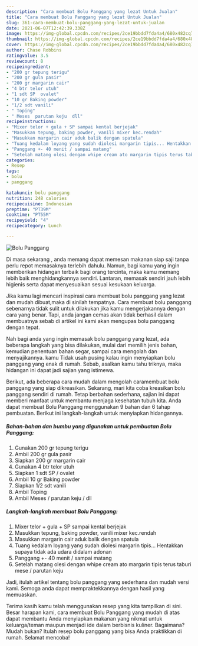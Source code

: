 ```yaml
---
description: "Cara membuat Bolu Panggang yang lezat Untuk Jualan"
title: "Cara membuat Bolu Panggang yang lezat Untuk Jualan"
slug: 361-cara-membuat-bolu-panggang-yang-lezat-untuk-jualan
date: 2021-06-07T12:42:39.338Z
image: https://img-global.cpcdn.com/recipes/2ce19bbdd7fda4a4/680x482cq70/bolu-panggang-foto-resep-utama.jpg
thumbnail: https://img-global.cpcdn.com/recipes/2ce19bbdd7fda4a4/680x482cq70/bolu-panggang-foto-resep-utama.jpg
cover: https://img-global.cpcdn.com/recipes/2ce19bbdd7fda4a4/680x482cq70/bolu-panggang-foto-resep-utama.jpg
author: Chase Robbins
ratingvalue: 3.5
reviewcount: 8
recipeingredient:
- "200 gr tepung terigu"
- "200 gr gula pasir"
- "200 gr margarin cair"
- "4 btr telor utuh"
- "1 sdt SP  ovalet"
- "10 gr Baking powder"
- "1/2 sdt vanili"
- " Toping"
- " Meses  parutan keju  dll"
recipeinstructions:
- "Mixer telor + gula + SP sampai kental berjejak"
- "Masukkan tepung, baking powder, vanili mixer kec.rendah"
- "Masukkan margarin cair aduk balik dengan spatula"
- "Tuang kedalam loyang yang sudah diolesi margarin tipis... Hentakkan supaya tidak ada udara didalam adonan"
- "Panggang +- 40 menit / sampai matang"
- "Setelah matang olesi dengan whipe cream ato margarin tipis terus taburi mese / parutan keju"
categories:
- Resep
tags:
- bolu
- panggang

katakunci: bolu panggang 
nutrition: 248 calories
recipecuisine: Indonesian
preptime: "PT39M"
cooktime: "PT55M"
recipeyield: "4"
recipecategory: Lunch

---
```



![Bolu Panggang](https://img-global.cpcdn.com/recipes/2ce19bbdd7fda4a4/680x482cq70/bolu-panggang-foto-resep-utama.jpg)

Di masa  sekarang , anda memang dapat memesan makanan siap saji tanpa perlu repot memasaknya terlebih dahulu. Namun, bagi kamu yang ingin memberikan hidangan terbaik bagi orang tercinta, maka kamu memang lebih baik menghidangkannya sendiri. Lantaran, memasak sendiri jauh lebih higienis serta dapat menyesuaikan sesuai kesukaan keluarga.

Jika kamu lagi mencari inspirasi cara membuat bolu panggang yang lezat dan mudah dibuat,maka di sinilah tempatnya. Cara membuat bolu panggang  sebenarnya tidak sulit untuk dilakukan jika kamu mengerjakannya dengan cara yang benar. Tapi, anda jangan cemas akan tidak berhasil dalam membuatnya 
sebab di artikel ini kami akan mengupas bolu panggang dengan tepat.  



Nah bagi anda yang ingin memasak bolu panggang yang lezat, ada beberapa langkah yang bisa dilakukan, mulai dari memilih jenis bahan, kemudian penentuan bahan segar, sampai cara mengolah dan menyajikannya. kamu Tidak usah pusing kalau ingin menyiapkan bolu panggang yang enak di rumah. Sebab, asalkan kamu  tahu triknya, maka hidangan ini dapat jadi sajian yang istimewa.

Berikut, ada beberapa cara mudah dalam mengolah caramembuat bolu panggang yang siap dikreasikan. Sekarang, mari kita coba kreasikan bolu panggang sendiri di rumah. Tetap berbahan sederhana, sajian ini dapat memberi manfaat untuk membantu menjaga kesehatan tubuh kita. Anda dapat membuat Bolu Panggang menggunakan 9 bahan dan 6 tahap pembuatan. Berikut ini langkah-langkah untuk menyiapkan hidangannya.

<!--inarticleads1-->

##### Bahan-bahan dan bumbu yang digunakan untuk pembuatan Bolu Panggang:

1. Gunakan 200 gr tepung terigu
1. Ambil 200 gr gula pasir
1. Siapkan 200 gr margarin cair
1. Gunakan 4 btr telor utuh
1. Siapkan 1 sdt SP / ovalet
1. Ambil 10 gr Baking powder
1. Siapkan 1/2 sdt vanili
1. Ambil  Toping
1. Ambil  Meses / parutan keju / dll




<!--inarticleads2-->

##### Langkah-langkah membuat Bolu Panggang:

1. Mixer telor + gula + SP sampai kental berjejak
1. Masukkan tepung, baking powder, vanili mixer kec.rendah
1. Masukkan margarin cair aduk balik dengan spatula
1. Tuang kedalam loyang yang sudah diolesi margarin tipis... Hentakkan supaya tidak ada udara didalam adonan
1. Panggang +- 40 menit / sampai matang
1. Setelah matang olesi dengan whipe cream ato margarin tipis terus taburi mese / parutan keju




Jadi, itulah artikel tentang  bolu panggang  yang sederhana dan mudah versi kami. Semoga anda dapat mempraktekkannya dengan hasil yang memuaskan. 

Terima kasih kamu telah menggunakan resep yang kita tampilkan di sini. Besar harapan kami, cara membuat  Bolu Panggang yang mudah di atas dapat membantu Anda menyiapkan makanan yang nikmat untuk keluarga/teman maupun menjadi ide dalam berbisnis kuliner. Bagaimana? Mudah bukan? Itulah resep bolu panggang yang bisa Anda praktikkan di rumah. Selamat mencoba!

